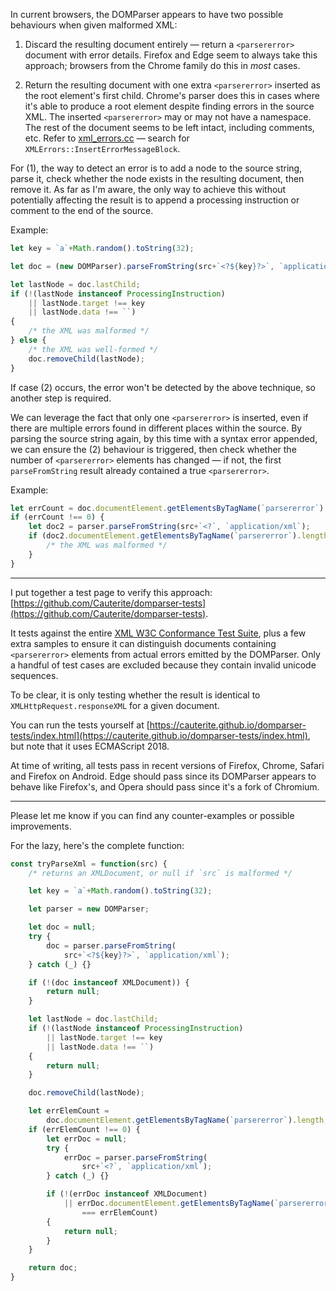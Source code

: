 In current browsers, the DOMParser appears to have two possible behaviours when given malformed XML:

1. Discard the resulting document entirely — return a `<parsererror>` document with error details. Firefox and Edge seem to always take this approach; browsers from the Chrome family do this in *most* cases.

2. Return the resulting document with one extra `<parsererror>` inserted as the root element's first child. Chrome's parser does this in cases where it's able to produce a root element despite finding errors in the source XML. The inserted `<parsererror>` may or may not have a namespace. The rest of the document seems to be left intact, including comments, etc. Refer to [xml_errors.cc](https://cs.chromium.org/chromium/src/third_party/blink/renderer/core/xml/parser/xml_errors.cc) — search for `XMLErrors::InsertErrorMessageBlock`.

For (1), the way to detect an error is to add a node to the source string, parse it, check whether the node exists in the resulting document, then remove it. As far as I'm aware, the only way to achieve this without potentially affecting the result is to append a processing instruction or comment to the end of the source.

Example:

```javascript
let key = `a`+Math.random().toString(32);

let doc = (new DOMParser).parseFromString(src+`<?${key}?>`, `application/xml`);

let lastNode = doc.lastChild;
if (!(lastNode instanceof ProcessingInstruction)
	|| lastNode.target !== key
	|| lastNode.data !== ``)
{
	/* the XML was malformed */
} else {
	/* the XML was well-formed */
	doc.removeChild(lastNode);
}
```

If case (2) occurs, the error won't be detected by the above technique, so another step is required.

We can leverage the fact that only one `<parsererror>` is inserted, even if there are multiple errors found in different places within the source. By parsing the source string again, by this time with a syntax error appended, we can ensure the (2) behaviour is triggered, then check whether the number of `<parsererror>` elements has changed — if not, the first `parseFromString` result already contained a true `<parsererror>`.

Example:

```javascript
let errCount = doc.documentElement.getElementsByTagName(`parsererror`).length;
if (errCount !== 0) {
	let doc2 = parser.parseFromString(src+`<?`, `application/xml`);
	if (doc2.documentElement.getElementsByTagName(`parsererror`).length === errCount) {
		/* the XML was malformed */
	}
}
```

---

I put together a test page to verify this approach: [https://github.com/Cauterite/domparser-tests](https://github.com/Cauterite/domparser-tests).

It tests against the entire [XML W3C Conformance Test Suite](https://www.w3.org/XML/Test/xmlconf-20080827.html), plus a few extra samples to ensure it can distinguish documents containing `<parsererror>` elements from actual errors emitted by the DOMParser. Only a handful of test cases are excluded because they contain invalid unicode sequences.

To be clear, it is only testing whether the result is identical to `XMLHttpRequest.responseXML` for a given document.

You can run the tests yourself at [https://cauterite.github.io/domparser-tests/index.html](https://cauterite.github.io/domparser-tests/index.html), but note that it uses ECMAScript 2018.

At time of writing, all tests pass in recent versions of Firefox, Chrome, Safari and Firefox on Android.
Edge should pass since its DOMParser appears to behave like Firefox's, and Opera should pass since it's a fork of Chromium.

---

Please let me know if you can find any counter-examples or possible improvements.

For the lazy, here's the complete function:

```javascript
const tryParseXml = function(src) {
	/* returns an XMLDocument, or null if `src` is malformed */

	let key = `a`+Math.random().toString(32);

	let parser = new DOMParser;

	let doc = null;
	try {
		doc = parser.parseFromString(
			src+`<?${key}?>`, `application/xml`);
	} catch (_) {}

	if (!(doc instanceof XMLDocument)) {
		return null;
	}

	let lastNode = doc.lastChild;
	if (!(lastNode instanceof ProcessingInstruction)
		|| lastNode.target !== key
		|| lastNode.data !== ``)
	{
		return null;
	}

	doc.removeChild(lastNode);

	let errElemCount =
		doc.documentElement.getElementsByTagName(`parsererror`).length;
	if (errElemCount !== 0) {
		let errDoc = null;
		try {
			errDoc = parser.parseFromString(
				src+`<?`, `application/xml`);
		} catch (_) {}

		if (!(errDoc instanceof XMLDocument)
			|| errDoc.documentElement.getElementsByTagName(`parsererror`).length
				=== errElemCount)
		{
			return null;
		}
	}

	return doc;
}
```
